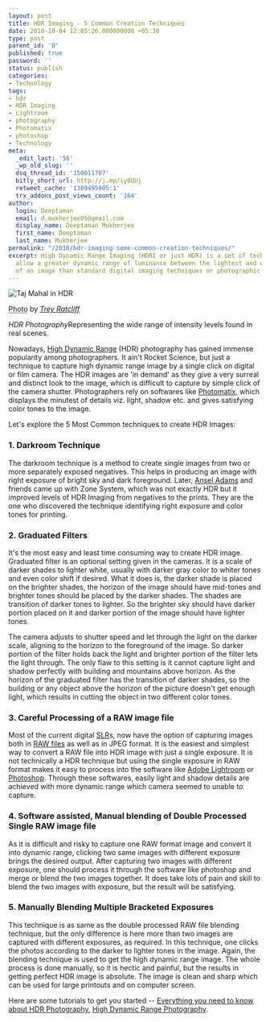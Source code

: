 ```yaml
---
layout: post
title: HDR Imaging - 5 Common Creation Techniques
date: 2010-10-04 12:05:26.000000000 +05:30
type: post
parent_id: '0'
published: true
password: ''
status: publish
categories:
- Technology
tags:
- hdr
- HDR Imaging
- Lightroom
- photography
- Photomatix
- photoshop
- Technology
meta:
  _edit_last: '56'
  _wp_old_slug: ''
  dsq_thread_id: '150811707'
  bitly_short_url: http://j.mp/iy0QUj
  retweet_cache: '1309495905:1'
  trx_addons_post_views_count: '164'
author:
  login: Deeptaman
  email: d.mukherjee05@gmail.com
  display_name: Deeptaman Mukherjee
  first_name: Deeptaman
  last_name: Mukherjee
permalink: "/2010/hdr-imaging-some-common-creation-techniques/"
excerpt: High Dynamic Range Imaging (HDRI or just HDR) is a set of techniques that
  allow a greater dynamic range of luminance between the lightest and darkest areas
  of an image than standard digital imaging techniques or photographic methods.
---
```

<div class="figure"><img src="/static/2010/10/hdr-taj-mahal.jpg" alt="Taj Mahal in HDR" />
<p class="credit"><abbr class="type" title="Photograph">Photo</abbr> by <cite><a href="http://www.flickr.com/photos/stuckincustoms/2035748576/">Trey Ratcliff</a></cite></p>
<p class="caption"><em class="title">HDR Photography</em>Representing the wide range of intensity levels found in real scenes.</p>
</div>

<p>Nowadays, <a href="http://brajeshwar.wpengine.com/2006/what-are-hdr-or-high-dynamic-range-images/">High Dynamic Range</a> (HDR) photography has gained immense popularity among photographers. It ain't Rocket Science, but just a technique to capture high dynamic range image by a single click on digital or film camera. The HDR images are 'in demand' as they give a very surreal and distinct look to the image, which is difficult to capture by simple click of the camera shutter. Photographers rely on softwares like <a href="http://www.hdrsoft.com/">Photomatix</a>, which displays the minutest of details viz. light, shadow etc.  and gives satisfying color tones to the image. </p>
<p>Let's explore the 5 Most Common techniques to create HDR Images:</p>
<h3>1. Darkroom Technique</h3>
<p>The darkroom technique is a method to create single images from two or more separately exposed negatives. This helps in producing an image with right exposure of bright sky and dark foreground. Later, <a href="http://www.anseladams.com/">Ansel Adams</a> and friends came up with Zone System, which was not exactly HDR but it improved levels of HDR Imaging from negatives to the prints. They are the one who discovered the technique identifying right exposure and color tones for printing.</p>
<h3>2. Graduated Filters</h3>
<p>It's the most easy and least time consuming way to create HDR image. Graduated filter is an optional setting given in the cameras. It is a scale of darker shades to lighter white, usually with darker gray color to whiter tones and even color shift if desired. What it does is, the darker shade is placed on the brighter shades, the horizon of the image should have mid-tones and brighter tones should be placed by the darker shades. The shades are transition of darker tones to lighter. So the brighter sky should have darker portion placed on it and darker portion of the image should have lighter tones.</p>
<p>The camera adjusts to shutter speed and let through the light on the darker scale, aligning to the horizon to the foreground of the image. So darker portion of the filter holds back the light and brighter portion of the filter lets the light through. The only flaw to this setting is it cannot capture light and shadow perfectly with building and mountains above horizon. As the horizon of the graduated filter has the transition of darker shades, so the building or any object above the horizon of the picture doesn't get enough light, which results in cutting the object in two different color tones. </p>
<h3>3. Careful Processing of a RAW image file</h3>
<p>Most of the current digital <a href="http://en.wikipedia.org/wiki/Single-lens_reflex_camera">SLR</a>s, now have the option of capturing images both in <a href="http://en.wikipedia.org/wiki/Raw_image_format">RAW files</a> as well as in JPEG format. It is the easiest and simplest way to convert a RAW file into HDR image  with just a single exposure. It is not technically a HDR technique but using the single exposure in RAW format makes it easy to process into the software like <a href="http://www.adobe.com/products/photoshoplightroom/">Adobe Lightroom</a> or <a href="http://www.adobe.com/products/photoshop/">Photoshop</a>. Through these softwares, easily light and shadow details are achieved with more dynamic range which camera seemed to unable to capture. </p>
<h3>4. Software assisted, Manual blending of Double Processed Single RAW image file</h3>
<p>As it is difficult and risky to capture one RAW format image and convert it into dynamic range, clicking two same images with different exposure brings the desired output. After capturing two images with different exposure, one should process it through the software like photoshop and merge or blend the two images together. It does take lots of pain and skill to blend the two images with exposure, but the result will be satisfying. </p>
<h3>5. Manually Blending Multiple Bracketed Exposures</h3>
<p>This technique is as same as the double processed RAW file blending technique, but the only difference is here more than two images are captured with different exposures, as required. In this technique, one clicks the photos according to the darker to lighter tones in the image. Again, the blending technique is used to get the high dynamic range image. The whole process is done manually, so it is hectic and painful, but the results in getting perfect HDR image is absolute. The image is clean and sharp which can be used for large printouts and on computer screen.</p>
<p>Here are some tutorials to get you started -- <a href="http://www.stuckincustoms.com/hdr-tutorial/">Everything you need to know about HDR Photography</a>, <a href="http://www.cambridgeincolour.com/tutorials/high-dynamic-range.htm">High Dynamic Range Photography</a>.</p>
